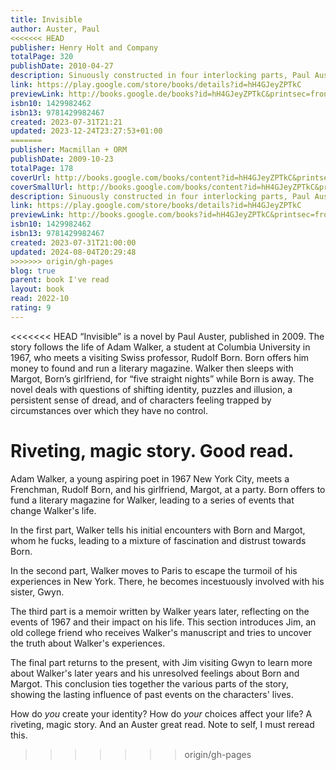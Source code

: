 ```yaml
---  
title: Invisible  
author: Auster, Paul  
<<<<<<< HEAD
publisher: Henry Holt and Company  
totalPage: 320  
publishDate: 2010-04-27  
description: Sinuously constructed in four interlocking parts, Paul Auster's fifteenth novel opens in New York City in the spring of 1967, when twenty-year-old Adam Walker, an aspiring poet and student at Columbia University, meets the enigmatic Frenchman Rudolf Born and his silent and seductive girfriend, Margot. Before long, Walker finds himself caught in a perverse triangle that leads to a sudden, shocking act of violence that will alter the course of his life. Three different narrators tell the story of Invisible, a novel that travels in time from 1967 to 2007 and moves from Morningside Heights, to the Left Bank of Paris, to a remote island in the Caribbean. It is a book of youthful rage, unbridled sexual hunger, and a relentless quest for justice. With uncompromising insight, Auster takes us into the shadowy borderland between truth and memory, between authorship and identity, to produce a work of unforgettable power that confirms his reputation as "one of America's most spectacularly inventive writers."  
link: https://play.google.com/store/books/details?id=hH4GJeyZPTkC  
previewLink: http://books.google.de/books?id=hH4GJeyZPTkC&printsec=frontcover&dq=Paul+Auster,+Invisible&hl=&as_pt=BOOKS&cd=1&source=gbs_api  
isbn10: 1429982462  
isbn13: 9781429982467  
created: 2023-07-31T21:21  
updated: 2023-12-24T23:27:53+01:00  
=======
publisher: Macmillan + ORM  
publishDate: 2009-10-23  
totalPage: 178  
coverUrl: http://books.google.com/books/content?id=hH4GJeyZPTkC&printsec=frontcover&img=1&zoom=1&edge=curl&source=gbs_api  
coverSmallUrl: http://books.google.com/books/content?id=hH4GJeyZPTkC&printsec=frontcover&img=1&zoom=5&edge=curl&source=gbs_api  
description: Sinuously constructed in four interlocking parts, Paul Auster's fifteenth novel opens in New York City in the spring of 1967, when twenty-year-old Adam Walker, an aspiring poet and student at Columbia University, meets the enigmatic Frenchman Rudolf Born and his silent and seductive girfriend, Margot. Before long, Walker finds himself caught in a perverse triangle that leads to a sudden, shocking act of violence that will alter the course of his life. Three different narrators tell the story of Invisible, a novel that travels in time from 1967 to 2007 and moves from Morningside Heights, to the Left Bank of Paris, to a remote island in the Caribbean. It is a book of youthful rage, unbridled sexual hunger, and a relentless quest for justice. With uncompromising insight, Auster takes us into the shadowy borderland between truth and memory, between authorship and identity, to produce a work of unforgettable power that confirms his reputation as "one of America's most spectacularly inventive writers."  
link: https://play.google.com/store/books/details?id=hH4GJeyZPTkC  
previewLink: http://books.google.com/books?id=hH4GJeyZPTkC&printsec=frontcover&dq=Paul+Auster,+Invisible&hl=&as_pt=BOOKS&cd=1&source=gbs_api  
isbn10: 1429982462  
isbn13: 9781429982467  
created: 2023-07-31T21:00:00  
updated: 2024-08-04T20:29:48  
>>>>>>> origin/gh-pages
blog: true  
parent: book I've read  
layout: book  
read: 2022-10  
rating: 9  
---  
```

  
<<<<<<< HEAD
“Invisible” is a novel by Paul Auster, published in 2009. The story follows the life of Adam Walker, a student at Columbia University in 1967, who meets a visiting Swiss professor, Rudolf Born. Born offers him money to found and run a literary magazine. Walker then sleeps with Margot, Born’s girlfriend, for “five straight nights” while Born is away. The novel deals with questions of shifting identity, puzzles and illusion, a persistent sense of dread, and of characters feeling trapped by circumstances over which they have no control.  
  
Riveting, magic story.  Good read.   
=======
Adam Walker, a young aspiring poet in 1967 New York City, meets a Frenchman, Rudolf Born, and his girlfriend, Margot, at a party. Born offers to fund a literary magazine for Walker, leading to a series of events that change Walker's life.  
  
In the first part, Walker tells his initial encounters with Born and Margot, whom he fucks, leading to a mixture of fascination and distrust towards Born.  
  
In the second part, Walker moves to Paris to escape the turmoil of his experiences in New York. There, he becomes incestuously involved with his sister, Gwyn.  
  
The third part is a memoir written by Walker years later, reflecting on the events of 1967 and their impact on his life. This section introduces Jim, an old college friend who receives Walker's manuscript and tries to uncover the truth about Walker's experiences.  
  
The final part returns to the present, with Jim visiting Gwyn to learn more about Walker's later years and his unresolved feelings about Born and Margot. This conclusion ties together the various parts of the story, showing the lasting influence of past events on the characters' lives.  
  
How do _you_ create your identity? How do _your_ choices affect your life? A riveting, magic story. And an Auster great read. Note to self, I must reread this.  
>>>>>>> origin/gh-pages
